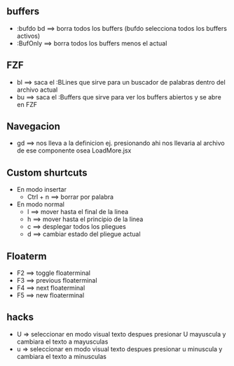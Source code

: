 ## buffers

- :bufdo bd ==> borra todos los buffers (bufdo selecciona todos los buffers activos)
- :BufOnly ==> borra todos los buffers menos el actual

## FZF

- <leader>bl ==> saca el :BLines que sirve para un buscador de palabras dentro del archivo actual
- <leader>bu ==> saca el :Buffers que sirve para ver los buffers abiertos y se abre en FZF

## Navegacion

- gd ==> nos lleva a la definicion ej. <LoadMore /> presionando ahi nos llevaria al archivo de ese componente osea LoadMore.jsx

## Custom shurtcuts

- En modo insertar
  - Ctrl + n ==> borrar por palabra
- En modo normal
  - <leader>l ==> mover hasta el final de la linea
  - <leader>h ==> mover hasta el principio de la linea
  - <leader>c ==> desplegar todos los pliegues
  - <leader>d ==> cambiar estado del pliegue actual

## Floaterm

- F2 ==> toggle floaterminal
- F3 ==> previous floaterminal
- F4 ==> next floaterminal
- F5 ==> new floaterminal

## hacks

- U => seleccionar en modo visual texto despues presionar U mayuscula y cambiara el texto a mayusculas
- u => seleccionar en modo visual texto despues presionar u minuscula y cambiara el texto a minusculas
